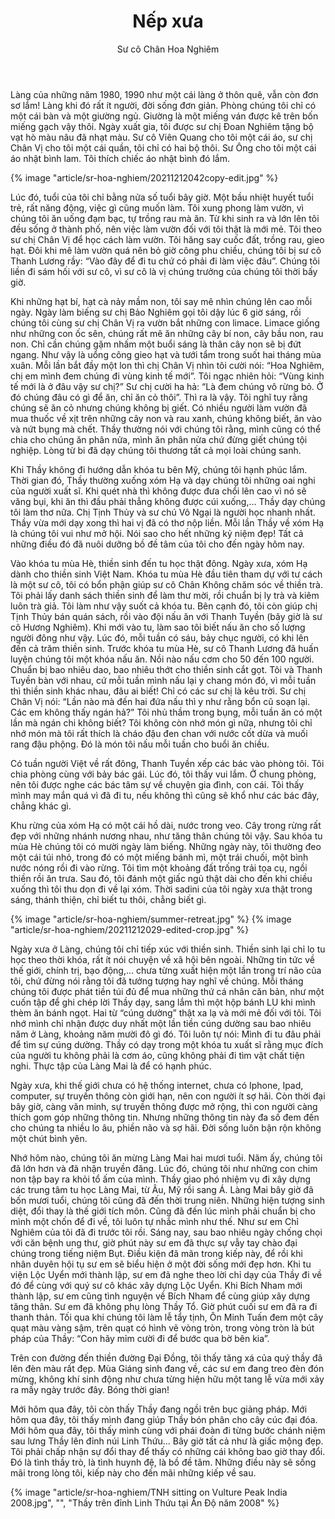 ﻿---
title: Nếp xưa
author: Sư cô Chân Hoa Nghiêm
---

Làng của những năm 1980, 1990 như một cái làng ở thôn quê, vẫn còn đơn sơ lắm! Làng khi đó rất ít người, đời sống đơn giản. Phòng chúng tôi chỉ có một cái bàn và một giường ngủ. Giường là một miếng ván được kê trên bốn miếng gạch vậy thôi. Ngày xuất gia, tôi được sư chị Đoan Nghiêm tặng bộ vạt hò màu nâu đã nhạt màu. Sư cô Viên Quang cho tôi một cái áo, sư chị Chân Vị cho tôi một cái quần, tôi chỉ có hai bộ thôi. Sư Ông cho tôi một cái áo nhật bình lam. Tôi thích chiếc áo nhật bình đó lắm. 

{% image "article/sr-hoa-nghiem/20211212042copy-edit.jpg" %}

Lúc đó, tuổi của tôi chỉ bằng nửa số tuổi bây giờ. Một bầu nhiệt huyết tuổi trẻ, rất năng động, việc gì cũng muốn làm. Tôi xung phong làm vườn, vì chúng tôi ăn uống đạm bạc, tự trồng rau mà ăn. Từ khi sinh ra và lớn lên tôi đều sống ở thành phố, nên việc làm vườn đối với tôi thật là mới mẻ. Tôi theo sư chị Chân Vị để học cách làm vườn. Tôi hăng say cuốc đất, trồng rau, gieo hạt. Đôi khi mê làm vườn quá nên bỏ giờ công phu chiều, chúng tôi bị sư cô Thanh Lương rầy: “Vào đây để đi tu chứ có phải đi làm việc đâu”. Chúng tôi liền đi sám hối với sư cô, vì sư cô là vị chúng trưởng của chúng tôi thời bấy giờ.

Khi những hạt bí, hạt cà nảy mầm non, tôi say mê nhìn chúng lên cao mỗi ngày. Ngày làm biếng sư chị Bảo Nghiêm gọi tôi dậy lúc 6 giờ sáng, rồi chúng tôi cùng sư chị Chân Vị ra vườn bắt những con limace. Limace giống như những con ốc sên, chúng rất mê ăn những cây bí non, cây bầu non, rau non. Chỉ cần chúng gặm nhấm một buổi sáng là thân cây non sẽ bị đứt ngang. Như vậy là uổng công gieo hạt và tưới tẩm trong suốt hai tháng mùa xuân. Mỗi lần bắt đầy một lon thì chị Chân Vị nhìn tôi cười nói: “Hoa Nghiêm, chị em mình đem chúng đi vùng kinh tế mới”. Tôi ngạc nhiên hỏi: “Vùng kinh tế mới là ở đâu vậy sư chị?” Sư chị cười ha hả: “Là đem chúng vô rừng bỏ. Ở đó chúng đâu có gì để ăn, chỉ ăn cỏ thôi”. Thì ra là vậy. Tôi nghĩ tuy rằng chúng sẽ ăn cỏ nhưng chúng không bị giết. Có nhiều người làm vườn đã mua thuốc về xịt trên những cây non và rau xanh, chúng không biết, ăn vào và nứt bụng mà chết. Thầy thường nói với chúng tôi rằng, mình cũng có thể chia cho chúng ăn phân nửa, mình ăn phân nửa chứ đừng giết chúng tội nghiệp. Lòng từ bi đã dạy chúng tôi thương tất cả mọi loài chúng sanh.

Khi Thầy không đi hướng dẫn khóa tu bên Mỹ, chúng tôi hạnh phúc lắm. Thời gian đó, Thầy thường xuống xóm Hạ và dạy chúng tôi những oai nghi của người xuất sĩ. Khi quét nhà thì không được đưa chổi lên cao vì nó sẽ văng bụi, khi ăn thì đầu phải thẳng không được cúi xuống,… Thầy dạy chúng tôi làm thơ nữa. Chị Tịnh Thủy và sư chú Vô Ngại là người học nhanh nhất. Thầy vừa mới dạy xong thì hai vị đã có thơ nộp liền. Mỗi lần Thầy về xóm Hạ là chúng tôi vui như mở hội. Nói sao cho hết những kỷ niệm đẹp! Tất cả những điều đó đã nuôi dưỡng bồ đề tâm của tôi cho đến ngày hôm nay.

Vào khóa tu mùa Hè, thiền sinh đến tu học thật đông. Ngày xưa, xóm Hạ dành cho thiền sinh Việt Nam. Khóa tu mùa Hè đầu tiên tham dự với tư cách là một sư cô, tôi có bổn phận giúp sư cô Chân Không chăm sóc về thiền trà. Tôi phải lấy danh sách thiền sinh để làm thư mời, rồi chuẩn bị ly trà và kiêm luôn trà giả. Tôi làm như vậy suốt cả khóa tu. Bên cạnh đó, tôi còn giúp chị Tịnh Thủy bán quán sách, rồi vào đội nấu ăn với Thanh Tuyền (bây giờ là sư cô Hương Nghiêm). Khi mới vào tu, làm sao tôi biết nấu ăn cho số lượng người đông như vậy. Lúc đó, mỗi tuần có sáu, bảy chục người, có khi lên đến cả trăm thiền sinh. Trước khóa tu mùa Hè, sư cô Thanh Lương đã huấn luyện chúng tôi một khóa nấu ăn. Nồi nào nấu cơm cho 50 đến 100 người. Chuẩn bị bao nhiêu dao, bao nhiêu thớt cho thiền sinh cắt gọt. Tôi và Thanh Tuyền bàn với nhau, cứ mỗi tuần mình nấu lại y chang món đó, vì mỗi tuần thì thiền sinh khác nhau, đâu ai biết! Chỉ có các sư chị là kêu trời. Sư chị Chân Vị nói: “Lần nào mà đến hai đứa nấu thì y như rằng bổn cũ soạn lại. Các em không thấy ngán hả?” Tôi nhủ thầm trong bụng, mỗi tuần ăn có một lần mà ngán chi không biết? Tôi không còn nhớ món gì nữa, nhưng tôi chỉ nhớ món mà tôi rất thích là cháo đậu đen chan với nước cốt dừa và muối rang đậu phộng. Đó là món tôi nấu mỗi tuần cho buổi ăn chiều.

Có tuần người Việt về rất đông, Thanh Tuyền xếp các bác vào phòng tôi. Tôi chia phòng cùng với bảy bác gái. Lúc đó, tôi thấy vui lắm. Ở chung phòng, nên tôi được nghe các bác tâm sự về chuyện gia đình, con cái. Tôi thấy mình may mắn quá vì đã đi tu, nếu không thì cũng sẽ khổ như các bác đây, chẳng khác gì.

Khu rừng của xóm Hạ có một cái hồ dài, nước trong veo. Cây trong rừng rất đẹp với những nhánh nương nhau, như tăng thân chúng tôi vậy. Sau khóa tu mùa Hè chúng tôi có mười ngày làm biếng. Những ngày này, tôi thường đeo một cái túi nhỏ, trong đó có một miếng bánh mì, một trái chuối, một bình nước nóng rồi đi vào rừng. Tôi tìm một khoảng đất trống trải tọa cụ, ngồi thiền rồi ăn trưa. Sau đó, tôi đánh một giấc ngủ thật dài cho đến khi chiều xuống thì tôi thu dọn đi về lại xóm. Thời sadini của tôi ngày xưa thật trong sáng, thánh thiện, chỉ biết tu thôi, chẳng biết gì.

<div class="horizontal-img-column">
{% image "article/sr-hoa-nghiem/summer-retreat.jpg" %}
{% image "article/sr-hoa-nghiem/20211212029-edited-crop.jpg" %}
</div>

Ngày xưa ở Làng, chúng tôi chỉ tiếp xúc với thiền sinh. Thiền sinh lại chỉ lo tu học theo thời khóa, rất ít nói chuyện về xã hội bên ngoài. Những tin tức về thế giới, chính trị, bạo động,… chưa từng xuất hiện một lần trong trí não của tôi, chứ đừng nói rằng tôi đã tưởng tượng hay nghĩ về chúng. Mỗi tháng chúng tôi được phát tiền túi đủ để mua những thứ cá nhân căn bản, như một cuốn tập để ghi chép lời Thầy dạy, sang lắm thì một hộp bánh LU khi mình thèm ăn bánh ngọt. Hai từ “cúng dường” thật xa lạ và mới mẻ đối với tôi. Tôi nhớ mình chỉ nhận được duy nhất một lần tiền cúng dường sau bao nhiêu năm ở Làng, khoảng năm mười đô gì đó. Tôi luôn tự nói: Mình đi tu đâu phải để tìm sự cúng dường. Thầy có dạy trong một khóa tu xuất sĩ rằng mục đích của người tu không phải là cơm áo, cũng không phải đi tìm vật chất tiện nghi. Thực tập của Làng Mai là để có hạnh phúc. 

Ngày xưa, khi thế giới chưa có hệ thống internet, chưa có Iphone, Ipad, computer, sự truyền thông còn giới hạn, nên con người ít sợ hãi. Còn thời đại bây giờ, càng văn minh, sự truyền thông được mở rộng, thì con người càng thích gom góp những thông tin. Nhưng những thông tin này đa số đem đến cho chúng ta nhiều lo âu, phiền não và sợ hãi. Đời sống luôn bận rộn không một chút bình yên.

Nhớ hôm nào, chúng tôi ăn mừng Làng Mai hai mươi tuổi. Năm ấy, chúng tôi đã lớn hơn và đã nhận truyền đăng. Lúc đó, chúng tôi như những con chim non tập bay ra khỏi tổ ấm của mình. Thầy giao phó nhiệm vụ đi xây dựng các trung tâm tu học Làng Mai, từ Âu, Mỹ rồi sang Á. Làng Mai bây giờ đã bốn mươi tuổi, chúng tôi cũng đã đến thời trung niên. Những hiện tượng sinh diệt, đổi thay là thế giới tích môn. Cũng đã đến lúc mình phải chuẩn bị cho mình một chốn để đi về, tôi luôn tự nhắc mình như thế. Như sư em Chỉ Nghiêm của tôi đã đi trước tôi rồi. Sáng nay, sau bao nhiêu ngày chống chọi với căn bệnh ung thư, giờ phút này sư em đã thực sự vẫy tay chào đại chúng trong tiếng niệm Bụt. Điều kiện đã mãn trong kiếp này, để rồi khi nhân duyên hội tụ sư em sẽ biểu hiện ở một đời sống mới đẹp hơn. Khi tu viện Lộc Uyển mới thành lập, sư em đã nghe theo lời chỉ dạy của Thầy đi về đó để cùng với quý sư cô khác xây dựng Lộc Uyển. Khi Bích Nham mới thành lập, sư em cũng tình nguyện về Bích Nham để cùng giúp xây dựng tăng thân. Sư em đã không phụ lòng Thầy Tổ. Giờ phút cuối sư em đã ra đi thanh thản. Tối qua khi chúng tôi làm lễ tẩy tịnh, Ôn Minh Tuấn đem một cây quạt màu vàng sậm, trên quạt có hình vẽ vòng tròn, trong vòng tròn là bút pháp của Thầy: “Con hãy mỉm cười đi để bước qua bờ bên kia”. 

Trên con đường đến thiền đường Đại Đồng, tôi thấy tăng xá của quý thầy đã lên đèn màu rất đẹp. Mùa Giáng sinh đang về, các sư em đang treo đèn đón mừng, không khí sinh động như chưa từng hiện hữu một tang lễ vừa mới xảy ra mấy ngày trước đây. Bóng thời gian!

Mới hôm qua đây, tôi còn thấy Thầy đang ngồi trên bục giảng pháp. Mới hôm qua đây, tôi thấy mình đang giúp Thầy bón phân cho cây cúc đại đóa. Mới hôm qua đây, tôi thấy mình cùng với phái đoàn đi từng bước chánh niệm sau lưng Thầy lên đỉnh núi Linh Thứu… Bây giờ tất cả như là giấc mộng đẹp. Tôi phải chấp nhận sự đổi thay để thấy có những cái không bao giờ thay đổi. Đó là tình thầy trò, là tình huynh đệ, là bồ đề tâm. Những điều này sẽ sống mãi trong lòng tôi, kiếp này cho đến mãi những kiếp về sau.

<div class="article-end"></div>

{% image "article/sr-hoa-nghiem/TNH sitting on Vulture Peak India 2008.jpg", "", "Thầy trên đỉnh Linh Thứu tại Ấn Độ năm 2008" %}
